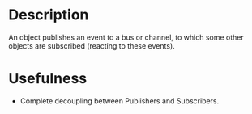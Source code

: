 # Description

An object publishes an event to a bus or channel, to which some other objects are subscribed (reacting to these events).

# Usefulness

- Complete decoupling between Publishers and Subscribers.

